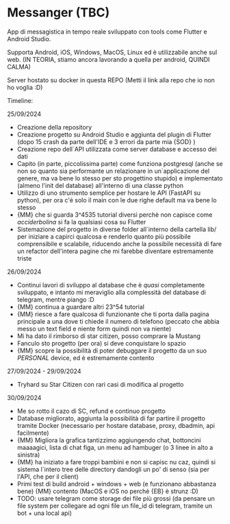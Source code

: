 # Messanger (TBC)

App di messagistica in tempo reale sviluppato con tools come Flutter e Android Studio.

Supporta Android, iOS, Windows, MacOS, Linux ed è utilizzabile anche sul web. (IN TEORIA, stiamo ancora lavorando a quella per android, QUINDI CALMA)

Server hostato su docker in questa REPO (Metti il link alla repo che io non ho voglia :D)

Timeline:

25/09/2024

- Creazione della repository
- Creazione progetto su Android Studio e aggiunta del plugin di Flutter (dopo 15 crash da parte dell'IDE e 3 errori da parte mia {SOD} )
- Creazione repo dell`API utilizzata come server database e accesso dei dati
- Capito (in parte, piccolissima parte) come funziona postgresql (anche se non so quanto sia performante un relazionare in un`applicazione del genere, ma va bene lo stesso per sto progettino stupido) e implementato (almeno l'init del database) all'interno di una classe python
- Utilizzo di uno strumento semplice per hostare le API (FastAPI su python), per ora c'é solo il main con le due righe default ma va bene lo stesso
- {MM} che si guarda 3^4535 tutorial diversi perchè non capisce come *acciderbolina* si fa la qualsiasi cosa su Flutter
- Sistemazione del progetto in diverse folder all`interno della cartella lib/ per iniziare a capirci qualcosa e renderlo quanto più possibile comprensibile e scalabile, riducendo anche la possibile necessità di fare un refactor dell'intera pagine che mi farebbe diventare estremamente triste

26/09/2024

- Continui lavori di sviluppo al database che è *quasi* completamente sviluppato, e intanto mi meraviglio alla complessità del database di telegram, mentre piango :D
- {MM} continua a guardare altri 23^54 tutorial
- {MM} riesce a fare qualcosa di funzionante che ti porta dalla pagina principale a una dove ti chiede il numero di telefono (peccato che abbia messo un text field e niente form quindi non va niente)
- Mi ha dato il rimborso di star citizen, posso comprare la Mustang
- Fanculo sto progetto (per ora) si deve conquistare lo spazio
- {MM} scopre la possibilità di poter debuggare il progetto da un suo *PERSONAL* device, ed è estremamente contento 

27/09/2024 - 29/09/2024

- Tryhard su Star Citizen con rari casi di modifica al progetto

30/09/2024

- Me so rotto il cazo di SC, refund e continuo progetto
- Database migliorato, aggiunta la possibilità di far partire il progetto tramite Docker (necessario per hostare database, proxy, dbadmin, api facilmente)
- {MM} Migliora la grafica tantizzimo aggiungendo chat, bottoncini maaaagici, lista di chat figa, un menu ad hambuger (o 3 linee in alto a sinistra)
- {MM} ha iniziato a fare troppi bambini e non si capisc nu caz, quindi si sistema l`intero tree delle directory dandogli un po' di senso (sia per l'API, che per il client)
- Primi test di build android + windows + web (e funzionano abbastanza bene) {MM} contento (MacOS e iOS no perchè {EB} è strunz :D)
- TODO: usare telegram come storage dei file più grossi (da pensare un file system per collegare ad ogni file un file_id di telegram, tramite un bot + una local api)

